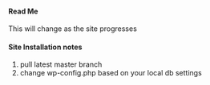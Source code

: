 #### Read Me
This will change as the site progresses

#### Site Installation notes
1. pull latest master branch
2. change wp-config.php based on your local db settings

